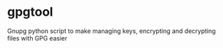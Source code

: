 # gpgtool
Gnupg python script to make managing keys, encrypting and decrypting files with GPG easier
